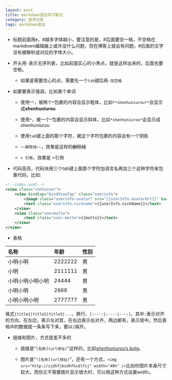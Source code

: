 ```yaml
---
layout: post
title: markdown语法学习笔记
category: 技术分享
tags: markdown语法
---
```



- 标题前面用`#`，#越多字体越小，要注意的是，#后面要空一格，不空格在markdown编辑器上或许没什么问题，但在博客上就会有问题，#后面的文字没有被解析成对应的字体大小。

- 开头用`-`表示无序列表，比如前面实心的小黑点，就是这样出来的，后面也要空格。

    - 如果是需要空心的点，需要先一个`tab`键后再`-加空格`

- 如要要表示强调，比如某个单词

    - 使用`**`，被两个`*`包裹的内容会显示粗体，比如`**shenhuniurou**`会显示成**shenhuniurou**

    - 使用`*`，被一个`*`包裹的内容会显示斜体，比如`*shenhuniurou*`会显示成*shenhuniurou*
 
	- 使用`tab`键上面的那个字符，被这个字符包裹的内容会有一个阴影
	
	- `~~删除线~~`，效果是这样的~~删除线~~
	
	- `> 引用`，效果是 >引用

	
- 代码高亮，代码块用三个tab键上面那个字符加语言名再加三个这种字符来包裹代码，比如:

```xml
<!--index.wxml-->
<view class="container">
    <view bindtap="bindViewTap" class="userinfo">
        <image class="userinfo-avatar" src="{{userInfo.avatarUrl}}" background-size="cover"></image>
        <text class="userinfo-nickname">{{userInfo.nickName}}</text>
    </view>
    <view class="usermotto">
        <text class="user-motto">{{motto}}</text>
    </view>
</view>
```

- 表格 
   
|名称|年龄|性别|
|:----|:--------|:-----|
|小明小明|2222222|男
|小明|2111111|男
|小明小明小明小明|24444|男
|小明小明|2666|男
|小明小明小明|2777777|男


格式`|title1|title2|title3|...`，换行，`|:---:|:----|---:|`，其中`:`表示对齐的方向，在左边，表示左对其，在右边表示右对齐，两边都有，表示居中。然后表格中的数据就一条条写下来，要以`|`隔开。

- 链接和图片，方式是差不多的

    - 链接是“`[名称](url地址)`”这样的，比如[shenhuniurou‘s bolg](http://shenhuniurou.com)。

	- 图片是“`![名称](url地址)`”，还有一个方式，`<img src="http://sjdhfjksdhfksdlfsj" width="40%" />`比如你图片本身尺寸较大，而你又不需要图片显示很大时，可以用这种方式设置width。
	



